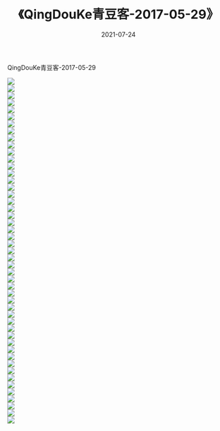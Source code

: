 ﻿---
layout: post
title:  《QingDouKe青豆客-2017-05-29》
date:   2021-07-24
img: http://img.660000.xyz/Sharelink/网络美图/2021/QingDouKe青豆客-2017-05-29/000.jpg
categories: [美女, 清纯, 唯美]
---

QingDouKe青豆客-2017-05-29

  ![](http://img.660000.xyz/Sharelink/网络美图/2021/QingDouKe青豆客-2017-05-29/001.jpg) <br> ![](http://img.660000.xyz/Sharelink/网络美图/2021/QingDouKe青豆客-2017-05-29/002.jpg) <br> ![](http://img.660000.xyz/Sharelink/网络美图/2021/QingDouKe青豆客-2017-05-29/003.jpg) <br> ![](http://img.660000.xyz/Sharelink/网络美图/2021/QingDouKe青豆客-2017-05-29/004.jpg) <br> ![](http://img.660000.xyz/Sharelink/网络美图/2021/QingDouKe青豆客-2017-05-29/005.jpg) <br> ![](http://img.660000.xyz/Sharelink/网络美图/2021/QingDouKe青豆客-2017-05-29/006.jpg) <br> ![](http://img.660000.xyz/Sharelink/网络美图/2021/QingDouKe青豆客-2017-05-29/007.jpg) <br> ![](http://img.660000.xyz/Sharelink/网络美图/2021/QingDouKe青豆客-2017-05-29/008.jpg) <br> ![](http://img.660000.xyz/Sharelink/网络美图/2021/QingDouKe青豆客-2017-05-29/009.jpg) <br> ![](http://img.660000.xyz/Sharelink/网络美图/2021/QingDouKe青豆客-2017-05-29/010.jpg) <br> ![](http://img.660000.xyz/Sharelink/网络美图/2021/QingDouKe青豆客-2017-05-29/011.jpg) <br> ![](http://img.660000.xyz/Sharelink/网络美图/2021/QingDouKe青豆客-2017-05-29/012.jpg) <br> ![](http://img.660000.xyz/Sharelink/网络美图/2021/QingDouKe青豆客-2017-05-29/013.jpg) <br> ![](http://img.660000.xyz/Sharelink/网络美图/2021/QingDouKe青豆客-2017-05-29/014.jpg) <br> ![](http://img.660000.xyz/Sharelink/网络美图/2021/QingDouKe青豆客-2017-05-29/015.jpg) <br> ![](http://img.660000.xyz/Sharelink/网络美图/2021/QingDouKe青豆客-2017-05-29/016.jpg) <br> ![](http://img.660000.xyz/Sharelink/网络美图/2021/QingDouKe青豆客-2017-05-29/017.jpg) <br> ![](http://img.660000.xyz/Sharelink/网络美图/2021/QingDouKe青豆客-2017-05-29/018.jpg) <br> ![](http://img.660000.xyz/Sharelink/网络美图/2021/QingDouKe青豆客-2017-05-29/019.jpg) <br> ![](http://img.660000.xyz/Sharelink/网络美图/2021/QingDouKe青豆客-2017-05-29/020.jpg) <br> ![](http://img.660000.xyz/Sharelink/网络美图/2021/QingDouKe青豆客-2017-05-29/021.jpg) <br> ![](http://img.660000.xyz/Sharelink/网络美图/2021/QingDouKe青豆客-2017-05-29/022.jpg) <br> ![](http://img.660000.xyz/Sharelink/网络美图/2021/QingDouKe青豆客-2017-05-29/023.jpg) <br> ![](http://img.660000.xyz/Sharelink/网络美图/2021/QingDouKe青豆客-2017-05-29/024.jpg) <br> ![](http://img.660000.xyz/Sharelink/网络美图/2021/QingDouKe青豆客-2017-05-29/025.jpg) <br> ![](http://img.660000.xyz/Sharelink/网络美图/2021/QingDouKe青豆客-2017-05-29/026.jpg) <br> ![](http://img.660000.xyz/Sharelink/网络美图/2021/QingDouKe青豆客-2017-05-29/027.jpg) <br> ![](http://img.660000.xyz/Sharelink/网络美图/2021/QingDouKe青豆客-2017-05-29/028.jpg) <br> ![](http://img.660000.xyz/Sharelink/网络美图/2021/QingDouKe青豆客-2017-05-29/029.jpg) <br> ![](http://img.660000.xyz/Sharelink/网络美图/2021/QingDouKe青豆客-2017-05-29/030.jpg) <br> ![](http://img.660000.xyz/Sharelink/网络美图/2021/QingDouKe青豆客-2017-05-29/031.jpg) <br> ![](http://img.660000.xyz/Sharelink/网络美图/2021/QingDouKe青豆客-2017-05-29/032.jpg) <br> ![](http://img.660000.xyz/Sharelink/网络美图/2021/QingDouKe青豆客-2017-05-29/033.jpg) <br> ![](http://img.660000.xyz/Sharelink/网络美图/2021/QingDouKe青豆客-2017-05-29/034.jpg) <br> ![](http://img.660000.xyz/Sharelink/网络美图/2021/QingDouKe青豆客-2017-05-29/035.jpg) <br> ![](http://img.660000.xyz/Sharelink/网络美图/2021/QingDouKe青豆客-2017-05-29/036.jpg) <br> ![](http://img.660000.xyz/Sharelink/网络美图/2021/QingDouKe青豆客-2017-05-29/037.jpg) <br> ![](http://img.660000.xyz/Sharelink/网络美图/2021/QingDouKe青豆客-2017-05-29/038.jpg) <br> ![](http://img.660000.xyz/Sharelink/网络美图/2021/QingDouKe青豆客-2017-05-29/039.jpg) <br> ![](http://img.660000.xyz/Sharelink/网络美图/2021/QingDouKe青豆客-2017-05-29/040.jpg) <br> ![](http://img.660000.xyz/Sharelink/网络美图/2021/QingDouKe青豆客-2017-05-29/041.jpg) <br> ![](http://img.660000.xyz/Sharelink/网络美图/2021/QingDouKe青豆客-2017-05-29/042.jpg) <br> ![](http://img.660000.xyz/Sharelink/网络美图/2021/QingDouKe青豆客-2017-05-29/043.jpg) <br> ![](http://img.660000.xyz/Sharelink/网络美图/2021/QingDouKe青豆客-2017-05-29/044.jpg) <br> ![](http://img.660000.xyz/Sharelink/网络美图/2021/QingDouKe青豆客-2017-05-29/045.jpg) <br> ![](http://img.660000.xyz/Sharelink/网络美图/2021/QingDouKe青豆客-2017-05-29/046.jpg) <br> ![](http://img.660000.xyz/Sharelink/网络美图/2021/QingDouKe青豆客-2017-05-29/047.jpg) <br> ![](http://img.660000.xyz/Sharelink/网络美图/2021/QingDouKe青豆客-2017-05-29/048.jpg) <br> ![](http://img.660000.xyz/Sharelink/网络美图/2021/QingDouKe青豆客-2017-05-29/049.jpg) <br>